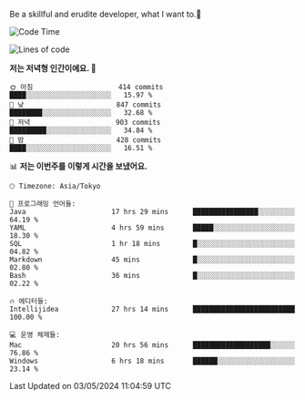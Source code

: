 Be a skillful and erudite developer, what I want to.👶

<!--START_SECTION:waka-->
![Code Time](http://img.shields.io/badge/Code%20Time-768%20hrs%2045%20mins-blue)

![Lines of code](https://img.shields.io/badge/%EC%A0%80%EB%8A%94%20%EC%97%AC%ED%83%9C%EA%B9%8C%EC%A7%80%20-1.7%20million%20%EC%A4%84%EC%9D%98%20%EC%BD%94%EB%93%9C%EB%A5%BC%20%EC%9E%91%EC%84%B1%ED%96%88%EC%96%B4%EC%9A%94.-blue)

**저는 저녁형 인간이에요. 🦉** 

```text
🌞 아침                     414 commits         ████░░░░░░░░░░░░░░░░░░░░░   15.97 % 
🌆 낮　                     847 commits         ████████░░░░░░░░░░░░░░░░░   32.68 % 
🌃 저녁                     903 commits         █████████░░░░░░░░░░░░░░░░   34.84 % 
🌙 밤　                     428 commits         ████░░░░░░░░░░░░░░░░░░░░░   16.51 % 
```


📊 **저는 이번주를 이렇게 시간을 보냈어요.** 

```text
🕑︎ Timezone: Asia/Tokyo

💬 프로그래밍 언어들: 
Java                     17 hrs 29 mins      ████████████████░░░░░░░░░   64.19 % 
YAML                     4 hrs 59 mins       █████░░░░░░░░░░░░░░░░░░░░   18.30 % 
SQL                      1 hr 18 mins        █░░░░░░░░░░░░░░░░░░░░░░░░   04.82 % 
Markdown                 45 mins             █░░░░░░░░░░░░░░░░░░░░░░░░   02.80 % 
Bash                     36 mins             █░░░░░░░░░░░░░░░░░░░░░░░░   02.22 % 

🔥 에디터들: 
Intellijidea             27 hrs 14 mins      █████████████████████████   100.00 % 

💻 운영 체제들: 
Mac                      20 hrs 56 mins      ███████████████████░░░░░░   76.86 % 
Windows                  6 hrs 18 mins       ██████░░░░░░░░░░░░░░░░░░░   23.14 % 
```


 Last Updated on 03/05/2024 11:04:59 UTC
<!--END_SECTION:waka-->
